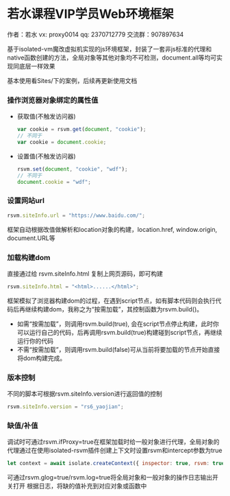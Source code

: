 # 若水课程VIP学员Web环境框架
作者：若水
vx: proxy0014
qq: 2370712779
交流群：907897634

基于isolated-vm魔改虚拟机实现的js环境框架，封装了一套非js标准的代理和native函数创建的方法，全局对象等其他对象均不可检测，document.all等均可实现同底层一样效果

基本使用看Sites/下的案例，后续再更新使用文档

### 操作浏览器对象绑定的属性值
+ 获取值(不触发访问器)
    ```js
    var cookie = rsvm.get(document, "cookie");
    // 不同于
    var cookie = document.cookie;
    ```
+ 设置值(不触发访问器)
    ```js
    rsvm.set(document, "cookie", "wdf");
    // 不同于
    document.cookie = "wdf";
    ```

### 设置网站url
```js
rsvm.siteInfo.url = "https://www.baidu.com/";
```
框架自动根据改值做解析和location对象的构建，location.href, window.origin, document.URL等

### 加载构建dom
直接通过给 rsvm.siteInfo.html 复制上网页源码，即可构建
```js
rsvm.siteInfo.html = "<html>......</html>";
```
框架模拟了浏览器构建dom的过程，在遇到script节点，如有脚本代码则会执行代码后再继续构建dom，我称之为“按需加载”，其控制函数为rsvm.build()。 
+ 如需“按需加载”，则调用rsvm.build(true), 会在script节点停止构建，此时你可以运行自己的代码，后再调用rsvm.build(true)构建碰到script节点，再继续运行你的代码
+ 不需“按需加载”，则调用rsvm.build(false)可从当前将要加载的节点开始直接将dom构建完成。

### 版本控制
不同的脚本可根据rsvm.siteInfo.version进行返回值的控制
```js
rsvm.siteInfo.version = "rs6_yaojian";
```

### 缺值/补值
调试时可通过rsvm.ifProxy=true在框架加载时给一般对象进行代理，全局对象的代理通过在使用isolated-rsvm插件创建上下文时设置rsvm和intercept参数为true
```js
let context = await isolate.createContext({ inspector: true, rsvm: true, intercept: true });
```
可通过rsvm.glog=true/rsvm.log=true将全局对象和一般对象的操作日志输出开关打开
根据日志，将缺的值补充到对应对象或函数中
